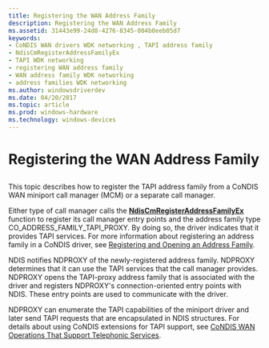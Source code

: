 ```yaml
---
title: Registering the WAN Address Family
description: Registering the WAN Address Family
ms.assetid: 31443e99-24d8-4276-8345-004b0eeb05d7
keywords:
- CoNDIS WAN drivers WDK networking , TAPI address family
- NdisCmRegisterAddressFamilyEx
- TAPI WDK networking
- registering WAN address family
- WAN address family WDK networking
- address families WDK networking
ms.author: windowsdriverdev
ms.date: 04/20/2017
ms.topic: article
ms.prod: windows-hardware
ms.technology: windows-devices
---
```


# Registering the WAN Address Family


## <a href="" id="ddk-registering-the-wan-address-family-ng"></a>


This topic describes how to register the TAPI address family from a CoNDIS WAN miniport call manager (MCM) or a separate call manager.

Either type of call manager calls the [**NdisCmRegisterAddressFamilyEx**](https://msdn.microsoft.com/library/windows/hardware/ff561685) function to register its call manager entry points and the address family type CO\_ADDRESS\_FAMILY\_TAPI\_PROXY. By doing so, the driver indicates that it provides TAPI services. For more information about registering an address family in a CoNDIS driver, see [Registering and Opening an Address Family](registering-and-opening-an-address-family.md).

NDIS notifies NDPROXY of the newly-registered address family. NDPROXY determines that it can use the TAPI services that the call manager provides. NDPROXY opens the TAPI-proxy address family that is associated with the driver and registers NDPROXY's connection-oriented entry points with NDIS. These entry points are used to communicate with the driver.

NDPROXY can enumerate the TAPI capabilities of the miniport driver and later send TAPI requests that are encapsulated in NDIS structures. For details about using CoNDIS extensions for TAPI support, see [CoNDIS WAN Operations That Support Telephonic Services](condis-wan-operations-that-support-telephonic-services.md).

 

 





